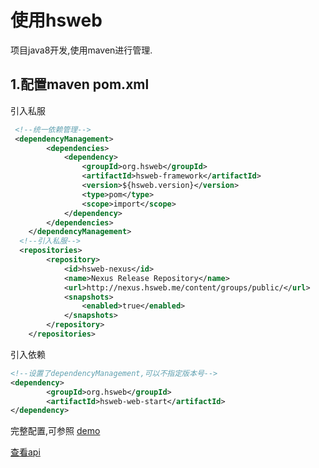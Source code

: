 # 使用hsweb
项目java8开发,使用maven进行管理.

## 1.配置maven pom.xml
引入私服
```xml
 <!--统一依赖管理-->
 <dependencyManagement>
        <dependencies>
            <dependency>
                <groupId>org.hsweb</groupId>
                <artifactId>hsweb-framework</artifactId>
                <version>${hsweb.version}</version>
                <type>pom</type>
                <scope>import</scope>
            </dependency>
        </dependencies>
    </dependencyManagement>
  <!--引入私服-->
  <repositories>
        <repository>
            <id>hsweb-nexus</id>
            <name>Nexus Release Repository</name>
            <url>http://nexus.hsweb.me/content/groups/public/</url>
            <snapshots>
                <enabled>true</enabled>
            </snapshots>
        </repository>
    </repositories>
```

引入依赖
```xml
<!--设置了dependencyManagement,可以不指定版本号-->
<dependency>
        <groupId>org.hsweb</groupId>
        <artifactId>hsweb-web-start</artifactId>
</dependency>
```

完整配置,可参照 [demo](https://github.com/hs-web/hsweb-demo/blob/master/pom.xml)

[查看api](2.API.md)